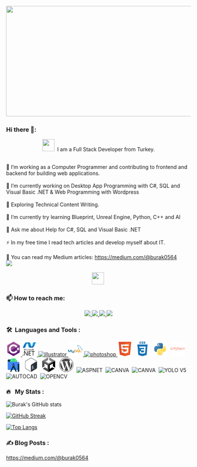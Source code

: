 <p align="center"><img src="https://media.giphy.com/media/dWesBcTLavkZuG35MI/giphy.gif" width="600" height="300"  /></p>

### Hi there 👋:
<p align="center"><img src="https://cdn.jsdelivr.net/gh/devicons/devicon@latest/icons/google/google-original.svg" width="33" height="33"/>&nbsp;  
I am a Full Stack Developer from Turkey.

  <br> 🔭 I’m working as a Computer Programmer and contributing to frontend and backend for building web applications. </br>
  <br> 🔭 I’m currently working on Desktop App Programming with C#, SQL and Visual Basic .NET & Web Programming with Wordpress </br>
  <br> 🌱 Exploring Technical Content Writing. </br>
  <br> 🌱 I’m currently try learning Blueprint, Unreal Engine, Python, C++ and AI </br>
  <br> 💬 Ask me about Help for C#, SQL and Visual Basic .NET </br>
  <br> ⚡ In my free time I read tech articles and develop myself about IT. </br>
  <br> 👯 You can read my Medium articles: https://medium.com/@burak0564 </br>
 <img src="https://www.animatedimages.org/data/media/562/animated-line-image-0184.gif" width="1920" />
 </p>
<p align="center"><img src="https://cdn.jsdelivr.net/gh/devicons/devicon@latest/icons/google/google-original.svg" width="33" height="33"/>&nbsp;  
<br>

### 📫 How to reach me: &nbsp; 

 <div align="center"> 
  <a href="https://www.youtube.com/@burakkurt07" target="_blank">
    <img src="https://img.shields.io/badge/-Youtube-%23333?style=for-the-badge&logo=youtube&logoColor=red" target="_blank">
  </a>
  <a href="https://www.linkedin.com" target="_blank">
    <img src="https://img.shields.io/badge/-LinkedIn-%23333?style=for-the-badge&logo=linkedin&logoColor=blue" target="_blank">
  </a>
  <a href = "mailto:burakkurt@zohomail.com">
    <img src="https://img.shields.io/badge/-Gmail-%23333?style=for-the-badge&logo=gmail&logoColor=reed" target="_blank">
  </a>
  <a href="https://medium.com/@burak0564">
   <img src="https://img.shields.io/badge/Medium-%23333?style=for-the-badge&logo=medium&logoColor=white" target="_blank"/>
  </a>
 </div>
 
### 🛠 &nbsp;Languages and Tools :
<p align="left"> <a href="https://www.w3schools.com/cs/" target="_blank" rel="noreferrer"> 
<img src="https://raw.githubusercontent.com/devicons/devicon/master/icons/csharp/csharp-original.svg" alt="csharp" width="40" height="40"/> </a>
<a href="https://dotnet.microsoft.com/" target="_blank" rel="noreferrer"> <img src="https://raw.githubusercontent.com/devicons/devicon/master/icons/dot-net/dot-net-original-wordmark.svg" alt="dotnet" width="40" height="40"/> </a>
<a href="https://www.adobe.com/in/products/illustrator.html" target="_blank" rel="noreferrer"> <img src="https://www.vectorlogo.zone/logos/adobe_illustrator/adobe_illustrator-icon.svg" alt="illustrator" width="40" height="40"/> </a>
<a href="https://www.mysql.com/" target="_blank" rel="noreferrer"> <img src="https://raw.githubusercontent.com/devicons/devicon/master/icons/mysql/mysql-original-wordmark.svg" alt="mysql" width="40" height="40"/> </a>
<a href="https://www.photoshop.com/en" target="_blank" rel="noreferrer"> <img src="https://cdn.jsdelivr.net/gh/devicons/devicon@latest/icons/photoshop/photoshop-original.svg" alt="photoshop" width="40" height="40"/> <a> 
<img src="https://github.com/devicons/devicon/blob/master/icons/html5/html5-original.svg" title="HTML5" alt="HTML" width="40" height="40"/>&nbsp;
<img src="https://github.com/devicons/devicon/blob/master/icons/css3/css3-plain-wordmark.svg"  title="CSS3" alt="CSS" width="40" height="40"/>&nbsp;
<img src="https://raw.githubusercontent.com/devicons/devicon/ca28c779441053191ff11710fe24a9e6c23690d6/icons/python/python-original.svg"  title="python" alt="python" width="40" height="40"/>&nbsp;
<img src="https://raw.githubusercontent.com/devicons/devicon/ca28c779441053191ff11710fe24a9e6c23690d6/icons/pytorch/pytorch-plain-wordmark.svg"  title="pytorch" alt="pytorch" width="40" height="40"/>&nbsp;
<img src="https://raw.githubusercontent.com/devicons/devicon/ca28c779441053191ff11710fe24a9e6c23690d6/icons/androidstudio/androidstudio-original.svg"  title="androidstudio" alt="androidstudio" width="40" height="40"/>&nbsp;
<img src="https://raw.githubusercontent.com/devicons/devicon/ca28c779441053191ff11710fe24a9e6c23690d6/icons/bash/bash-original.svg"  title="bash" alt="bash" width="40" height="40"/>&nbsp;
<img src="https://raw.githubusercontent.com/devicons/devicon/ca28c779441053191ff11710fe24a9e6c23690d6/icons/unity/unity-original.svg"  title="unity" alt="unity" width="40" height="40"/>&nbsp;
<img src="https://raw.githubusercontent.com/devicons/devicon/ca28c779441053191ff11710fe24a9e6c23690d6/icons/wordpress/wordpress-plain.svg"  title="wordpress" alt="wordpress" width="40" height="40"/>&nbsp;
<img src="https://www.svgrepo.com/show/508894/aspnet.svg"  title="ASPNET" alt="ASPNET" width="40" height="40"/>&nbsp; 
<img src="https://cdn.jsdelivr.net/gh/devicons/devicon@latest/icons/canva/canva-original.svg" title="CANVA" alt="CANVA" width="40" height="40"/>&nbsp;
<img src="https://seeklogo.com/images/O/open-ai-logo-8B9BFEDC26-seeklogo.com.png" title="OPEN Aİ" alt="CANVA" width="40" height="40"/>&nbsp;
<img src="https://getvectorlogo.com/wp-content/uploads/2019/11/yolo-yoloswap-com-vector-logo.png" title="YOLO" alt="YOLO V5" width="60" height="40"/>&nbsp;
<img src="https://seeklogo.com/images/A/autocad-logo-69326D7728-seeklogo.com.png" title="AUTOCAD" alt="AUTOCAD" width="40" height="40"/>&nbsp;
<img src="https://seeklogo.com/images/O/opencv-logo-A38F97FD2C-seeklogo.com.png" title="OPENCV" alt="OPENCV" width="40" height="40"/>&nbsp;


</p>

### 🔥 &nbsp; My Stats :
![Burak's GitHub stats](https://github-readme-stats.vercel.app/api?username=burakkurt07&show_icons=true&theme=tokyonight)

[![GitHub Streak](http://github-readme-streak-stats.herokuapp.com?user=burakkurt07&theme=dark&background=000000)](https://git.io/streak-stats)

[![Top Langs](https://github-readme-stats.vercel.app/api/top-langs/?username=burakkurt07&layout=compact&theme=vision-friendly-dark)](https://github.com/anuraghazra/github-readme-stats)

### ✍️ Blog Posts : 
https://medium.com/@burak0564
